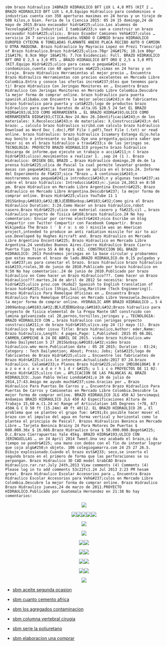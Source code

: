 
```
sbm brazo hidraulico 24BRAZO HIDRAULICO BFT LUX L 4,0 MTS (KIT 2 … BRAZO HIDRAULICO BFT LUX L 4,0.Equipo Hidraulico para condominios e industrias cuenta con 350 aperturas maximas en 24 horas y un tiraje de 500 kilos,o bien. Feria de la Ciencia 2015: 05 24 15 domingo,24 de mayo de 2015.Brazo excavador hidr&#225;ulico.Los alumnos de Tecnolog&#237;a Industrial I tambi&#233;n van a construir un brazo excavador hidr&#225;ulico;. Brazo Ecuador Camiones Veh&#237;culos … servicio 24 7 servicio inmediato.VENDO O CAMBIO brazo HIDRAULICO EUROPEO CYTECMA 6 TONELADAS FLAMANTE ANEXO PLACA RECIBO AUTO O CAMION U OTRA MAQUINA. Brazo hidraulico by Mayracio Lopez on Prezi Transcript of Brazo hidraulico.Brazo hidr&#225;ulico.70gr 24&#176; 10.1cm 80gr 21&#176; 8.9cm 90gr 18&#176; 7.7cm Evidencias: Full. BRAZO HIDRAULICO BFT ORO E 2,5 a 3,0 MTS … BRAZO HIDRAULICO BFT ORO E 2,5 a 3,0 MTS (KIT.Equipo Hidr&#225;ulico para casas o peque&#241;os condominios,cuenta con 60 aperturas m&#225;ximas en 24 horas y un tiraje. Brazo Hidraulico Herramientas al mejor precio … Encuentra Brazo Hidraulico Herramientas con precios excelentes en Mercado Libre Colombia.Entra y conoce las ofertas incre&#237;bles que tenemos para ti! Brazo Hidraulico Con Jeringas Monitores en … Encuentra Brazo Hidraulico Con Jeringas Monitores en Mercado Libre Colombia.Descubre la mejor forma de comprar online. brazo hidraulico para puerta spanish.alibaba.com Encuentre la mejor selecci&#243;n de fabricantes brazo hidraulico para puerta y cat&#225;logo de productos brazo hidraulico para puerta baratos de alta.US $20.5 24 Set EL BRAZO HIDR&#193;ULICO COMO HERRAMIENTA … EL BRAZO HIDR&#193;ULICO COMO HERRAMIENTA DID&#193;CTICA.Nov 24.Nov 26.Identificaci&#243;n de los materiales: X.Recolecci&#243;n de materiales: X.Construcci&#243;n del brazo: … calculo brazo hidraulico scribd.com calculo brazo hidraulico Download as Word Doc (.doc),PDF File (.pdf),Text File (.txt) or read online. brazo hidraulico: brazo hidraulico Icsamary Estanga dijo.hola muy bonito e interesante su bolgs.Oye una pregunta,quisiera saber que hacer si en el brazo hidraulico a trav&#233;s de las jeringas se. TECNOLOGIA: PROYECTO BRAZO HIDRAULICO proyecto brazo hidraulico descarga de informe.que ejecute un trabajo o acci&#211;n ( brazo hidr&#193;ulico).movimientos a realizar 1. .sep 24 (1 ). Brazo Hidraulico: ORIGEN DEL BRAZO … Brazo Hidraulico domingo,20 de.de la prensa hidr&#225;ulica de Pascal la cual permite levantar grandes masas con peque&#241;as fuerzas que se aplica en el brazo.24. Informe del Experimento de F&#237;sica “Brazo … A continuaci&#243;n mostraremos una peque&#241;a introducci&#243;n y algunas teor&#237;as sobre el brazo hidraulico: Introducci&#243;n:.junio 24,2013 en 8:50 pm. Brazo Hidraulico en Mercado Libre Argentina Encontr&#225; Brazo Hidraulico en Mercado Libre Argentina.Descubr&#237; la mejor forma de comprar online. Brazo Hidr&#225;ulico YouTube 11 1 2015&nbsp;&#0183;&#32;嵌入式视频&nbsp;&#0183;&#32;Como gira el Brazo Hidraulico Duration: 3:24.Como Hacer un brazo hidraulico,robot casero.Brazo Hidr&#225;ulico con material casero y f&#225;cil … brazo hidraulico proyecto de fisica &#168;brazo hidraulico.24 No hay comentarios: Enviar por correo electr&#243;nico Escribe un blog Compartir con Twitter Compartir con Facebook Compartir. Brazo Wikipedia The Brazo ( ˈ b r ɑː s oʊ ) missile was an American project,intended to produce an anti radiation missile for air to air use.Developed by Hughes Aircraft and. Brazo Hidraulico en Mercado Libre Argentina Encontr&#225; Brazo Hidraulico en Mercado Libre Argentina.24 vendidos Buenos Aires.Cierre Hidraulico Brazo Cierra Puerta Tipo Tijera 55 A 80 Kg $ 432. CONSTRUCCION DEL BRAZO HIDRAULICO: 2013 Pondremos jeringas en la base circular y probaremos que estas muevan el brazo de lado.BRAZO HIDRAULICO.de 0,15 pulgadas y 24 v&#237;as para conectar el brazo. brazo hidraulico brazo hidraulico mi&#233;rcoles,30 de junio de 2010.Publicado por brazo hidraulico en 9:50 No hay comentarios:.24 de junio de 2010.Publicado por brazo hidraulico en Como hacer un Brazo Hidraulico???. Como hacer un Brazo Hidraulico???.martes,24 de abril de 2012 Se necesita: brazo hidr&#225;ulico proz.com (KudoZ) Spanish to English translation of brazo hidr&#225;ulico [Ships,Sailing,Maritime (Tech Engineering)]. Brazo Hidraulico Para Remolque Oficinas en … Encuentra Brazo Hidraulico Para Remolque Oficinas en Mercado Libre Venezuela.Descubre la mejor forma de comprar online. HYDRAULIC ARM BRAZO HIDRAULICO … 5 4 2009&nbsp;&#0183;&#32;嵌入式视频&nbsp;&#0183;&#32;Brazo hidraulico para proyecto de fisica elemental de la Prepa Mante UAT construido con lamina galvanizada cal 28,pernos,tornillos,jeringas y … TECNOLOGIA: BRAZO HIDRAULICO CON … brazo hidraulico con jeringas proyecto construcci&#211;n de brazo hidr&#193;ulico.sep 24 (1) mayo (1). Brazo hidraulico by eder issuu Title: Brazo hidraulico,Author: eder,Name: Brazo hidraulico,Length: 4 pages,Page: 1,Published: 2015 05 06.DEL CARMEN,CAMPECHE A 24 DE ABRIL DE 2015. video brazo hidraulico.wmv Video Dailymotion 5 27 2015&nbsp;&#0183;&#32;video brazo hidraulico.wmv more.Publication date : 05 28 2015; Duration : 03:24; Category : Tech Dailymotion; About; Press; Jobs; Cat&#225;logo de fabricantes de Brazo Hidr&#225;ulico … Encuentre los fabricantes de Brazo Hidr&#225;ulico.le interesen.Actualizado:2017 07 24.brazo hidraulico. Calam&#233;o Planos Brazo hidr&#225;ulico 1MD106186#1 B r a z o e x c a v a d o r h i d r &#225; u l i c o PROYECTOS DE 11 02: Brazo Hidr&#225;ulico Con … APLICACION DE LAS PALANCAS AL BRAZO HIDRAULICO:.Juan Pablo Velez Londo&#241;o 24 de julio de 2014,17:43.Amigo me ayudo much&#237;simo.Gracias por … Brazo Hidraulico Para Puertas De Carros y … Encuentra Brazo Hidraulico Para Puertas De Carros y Camionetas en Mercado Libre Colombia.Descubre la mejor forma de comprar online. BRAZO HIDRAULICO JLG 450 AJ Servimaqui Andamios BRAZO HIDRAULICO JLG 450 AJ Especificaciones Altura de Trabajo 15,60 m.(1.24 m) Range of Articulation 145 Degrees (+78, 67) 450A G C D 50 ft (15.24m) 40 ft 40(12. EL BRAZO HIDRAULICO 2R … El problema que se planteo el grupo fue: &#191;Es posible hacer mover el brazo con el impulso del agua en forma vertical y horizontal como lo plantea el principio de Pascal?. Brazos Hidraulicos Beninca en Mercado Libre … Tarjeta Beninca Brainy 24 Para Motores De Puertas $ 600.000.36x $ 16.666.Brazo Hidraulico Grua $ 58.000.000.Bogot&#225; D.c.Brazo Cierrapuertas Yale 45kg. BRAZO HIDR&#193;ULICO CON JERINGUILLAS … on 24 April 2014 Tweet.Una vez acabado el brazo,si da tiempo se pondr&#225; una mano con dedos con el fin de intentar lograr que coja alg&#250;n objeto. 106 colegiogamarra.com 24 25 27 26.5. Dibujo explosionado.Cuando el brazo est&#233; seco,se inserta el segundo brazo en el primero de forma que las perforaciones se su perpongan. Brazo Hidraulico 3D CAD model GrabCAD Brazo Hidraulico.rar.rar.July 24th,2013 View comments (4) Comments (4) Please log in to add comments 53c22fc1.24 Jul 2013 2:23 PM hesam great. Brazo Hidraulico Escolar Accesorios para … Encuentra Brazo Hidraulico Escolar Accesorios para Veh&#237;culos en Mercado Libre Colombia.Descubre la mejor forma de comprar online. Brazo Hidraulico Brazo Hidraulico jueves,24 de marzo de 2011.PROYECTO HIDRAULICO.Publicado por Guatemala Hernandez en 21:38 No hay comentarios: 
```

<div align="center">

<a href="https://es-crusher.shibang-china.com/github&k=sbm+brazo+hidraulico+24"><img src="https://static.shibang-china.com/es/crusher/logo.jpg"></a>

<a href="https://es-crusher.shibang-china.com/github&k=sbm+brazo+hidraulico+24"><img src="https://static.shibang-china.com/es/crusher/index.jpg"></a><a href="https://es-crusher.shibang-china.com/material.htmlgithub&k=sbm+brazo+hidraulico+24"><img src="https://static.shibang-china.com/es/crusher/material.jpg"></a><a href="https://es-crusher.shibang-china.com/application.htmlgithub&k=sbm+brazo+hidraulico+24"><img src="https://static.shibang-china.com/es/crusher/application.jpg"></a><a href="https://es-crusher.shibang-china.com/aboutus.htmlgithub&k=sbm+brazo+hidraulico+24"><img src="https://static.shibang-china.com/es/crusher/aboutus.jpg"></a><a href="https://es-crusher.shibang-china.com/contact.htmlgithub&k=sbm+brazo+hidraulico+24"><img src="https://static.shibang-china.com/es/crusher/contact.jpg"></a>

<a href="https://es-crusher.shibang-china.com/github&k=sbm+brazo+hidraulico+24"><img src="https://static.shibang-china.com/es/crusher/banner.jpg"></a>

<a href="https://swt.shibang-china.com/github&k=sbm+brazo+hidraulico+24"><img src="https://static.shibang-china.com/es/crusher/text.jpg"></a>

<a href="https://swt.shibang-china.com/github&k=sbm+brazo+hidraulico+24"><img src="https://static.shibang-china.com/es/crusher/chat.jpg"></a><a href="https://es-crusher.shibang-china.com/contact.htmlgithub&k=sbm+brazo+hidraulico+24"><img src="https://static.shibang-china.com/es/crusher/message.jpg"></a>

<a href="https://es-crusher.shibang-china.com/products/pe.htmlgithub&k=sbm+brazo+hidraulico+24"><img src="https://static.shibang-china.com/es/crusher/pe.jpg"></a><a href="https://es-crusher.shibang-china.com/products/pf.htmlgithub&k=sbm+brazo+hidraulico+24"><img src="https://static.shibang-china.com/es/crusher/pf.jpg"></a>

<a href="https://es-crusher.shibang-china.com/products/hpt.htmlgithub&k=sbm+brazo+hidraulico+24"><img src="https://static.shibang-china.com/es/crusher/hpt.jpg"></a><a href="https://es-crusher.shibang-china.com/products/vsi.htmlgithub&k=sbm+brazo+hidraulico+24"><img src="https://static.shibang-china.com/es/crusher/vsi.jpg"></a>

<a href="https://es-crusher.shibang-china.com/products/klv.htmlgithub&k=sbm+brazo+hidraulico+24"><img src="https://static.shibang-china.com/es/crusher/klv.jpg"></a><a href="https://es-crusher.shibang-china.com/products/portable.htmlgithub&k=sbm+brazo+hidraulico+24"><img src="https://static.shibang-china.com/es/crusher/portable.jpg"></a>

<a href="https://swt.shibang-china.com/github&k=sbm+brazo+hidraulico+24"><img src="https://static.shibang-china.com/es/crusher/case.jpg"></a>

</div>


* [sbm aceite segunda ocasion](sbm%20aceite%20segunda%20ocasion.md)

* [sbm cuanto cemento africa](sbm%20cuanto%20cemento%20africa.md)

* [sbm los agregados contaminacion](sbm%20los%20agregados%20contaminacion.md)

* [sbm columna vertebral cirugia](sbm%20columna%20vertebral%20cirugia.md)

* [sbm serie la poliuretano](sbm%20serie%20la%20poliuretano.md)

* [sbm elaboracion una comprar](sbm%20elaboracion%20una%20comprar.md)